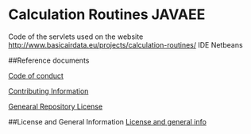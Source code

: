 # Calculation Routines JAVAEE
Code of the servlets used on the website
http://www.basicairdata.eu/projects/calculation-routines/
IDE Netbeans

##Reference documents

[Code of conduct](CODE_OF_CONDUCT.md)

[Contributing Information](CONTRIBUTING.md)

[Genearal Repository License](LICENSE)

##License and General Information
[License and general info](https://github.com/BasicAirData/Document-Templates/blob/master/general-info.md)
